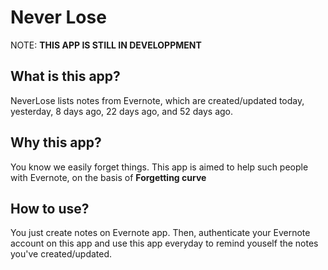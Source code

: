 # Never Lose

NOTE: **THIS APP IS STILL IN DEVELOPPMENT**

## What is this app?

NeverLose lists notes from Evernote, which are created/updated today, yesterday, 8 days ago, 22 days ago, and 52 days ago.

## Why this app?

You know we easily forget things.
This app is aimed to help such people with Evernote, on the basis of **Forgetting curve**

## How to use?

You just create notes on Evernote app.
Then, authenticate your Evernote account on this app and use this app everyday to remind youself the notes you've created/updated.
